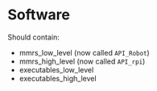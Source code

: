 # Software
Should contain:<br>
- mmrs_low_level (now called `API_Robot`)<br>
- mmrs_high_level (now called `API_rpi`)<br>
- executables_low_level<br>
- executables_high_level<br>